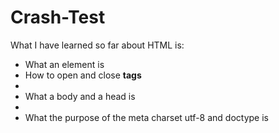 # Crash-Test
<!DOCTYPE html>
<html>
  <head>
    <meta charset="utf-8">
    <title> 
      Crash Test HTML 
    </title>
  </head> 
  <body>
    <p> What I have learned so far about HTML is:
    <ul>
      <li> What an element is </li>
      <li> How to open and close <b> tags </b> <li>
      <li> What a body and a head is <li>
      <li> What the purpose of the meta charset utf-8 and doctype is </li>
    </ul>
    </p>
  </body>
